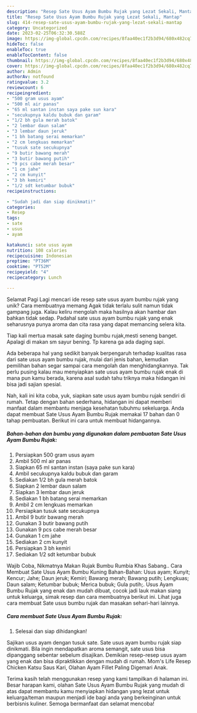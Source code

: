 ```yaml
---
description: "Resep Sate Usus Ayam Bumbu Rujak yang Lezat Sekali, Mantap"
title: "Resep Sate Usus Ayam Bumbu Rujak yang Lezat Sekali, Mantap"
slug: 414-resep-sate-usus-ayam-bumbu-rujak-yang-lezat-sekali-mantap
category: Uncategorized
date: 2023-02-25T06:32:30.588Z
image: https://img-global.cpcdn.com/recipes/8faa40ec1f2b3d94/680x482cq70/sate-usus-ayam-bumbu-rujak-foto-resep-utama.jpg
hideToc: false
enableToc: true
enableTocContent: false
thumbnail: https://img-global.cpcdn.com/recipes/8faa40ec1f2b3d94/680x482cq70/sate-usus-ayam-bumbu-rujak-foto-resep-utama.jpg
cover: https://img-global.cpcdn.com/recipes/8faa40ec1f2b3d94/680x482cq70/sate-usus-ayam-bumbu-rujak-foto-resep-utama.jpg
author: Admin
authorAv: notfound
ratingvalue: 3.2
reviewcount: 6
recipeingredient:
- "500 gram usus ayam"
- "500 ml air panas"
- "65 ml santan instan saya pake sun kara"
- "secukupnya kaldu bubuk dan garam"
- "1/2 bh gula merah batok"
- "2 lembar daun salam"
- "3 lembar daun jeruk"
- "1 bh batang serai memarkan"
- "2 cm lengkuas memarkan"
- "tusuk sate secukupnya"
- "9 butir bawang merah"
- "3 butir bawang putih"
- "9 pcs cabe merah besar"
- "1 cm jahe"
- "2 cm kunyit"
- "3 bh kemiri"
- "1/2 sdt ketumbar bubuk"
recipeinstructions:

- "Sudah jadi dan siap dinikmati!"
categories:
- Resep
tags:
- sate
- usus
- ayam

katakunci: sate usus ayam 
nutrition: 108 calories
recipecuisine: Indonesian
preptime: "PT36M"
cooktime: "PT52M"
recipeyield: "4"
recipecategory: Lunch

---
```



Selamat Pagi Lagi mencari ide resep sate usus ayam bumbu rujak yang unik? Cara membuatnya memang Agak tidak terlalu sulit namun tidak gampang juga. Kalau keliru mengolah maka hasilnya akan hambar dan bahkan tidak sedap. Padahal sate usus ayam bumbu rujak yang enak seharusnya punya aroma dan cita rasa yang dapat memancing selera kita.


Tiap kali mertua masak sate daging bumbu rujak,mesti seneng banget. Apalagi di makan sm sayur bening. Tp karena ga ada daging sapi.

Ada beberapa hal yang sedikit banyak berpengaruh terhadap kualitas rasa dari sate usus ayam bumbu rujak, mulai dari jenis bahan, kemudian pemilihan bahan segar sampai cara mengolah dan menghidangkannya. Tak perlu pusing kalau mau menyiapkan sate usus ayam bumbu rujak enak di mana pun kamu berada, karena asal sudah tahu triknya maka hidangan ini bisa jadi sajian spesial.


Nah, kali ini kita coba, yuk, siapkan sate usus ayam bumbu rujak sendiri di rumah. Tetap dengan bahan sederhana, hidangan ini dapat memberi manfaat dalam membantu menjaga kesehatan tubuhmu sekeluarga. Anda dapat membuat Sate Usus Ayam Bumbu Rujak memakai 17 bahan dan 0 tahap pembuatan. Berikut ini cara untuk membuat hidangannya.

<!--inarticleads1-->

##### Bahan-bahan dan bumbu yang digunakan dalam pembuatan Sate Usus Ayam Bumbu Rujak:

1. Persiapkan 500 gram usus ayam
1. Ambil 500 ml air panas
1. Siapkan 65 ml santan instan (saya pake sun kara)
1. Ambil secukupnya kaldu bubuk dan garam
1. Sediakan 1/2 bh gula merah batok
1. Siapkan 2 lembar daun salam
1. Siapkan 3 lembar daun jeruk
1. Sediakan 1 bh batang serai memarkan
1. Ambil 2 cm lengkuas memarkan
1. Persiapkan tusuk sate secukupnya
1. Ambil 9 butir bawang merah
1. Gunakan 3 butir bawang putih
1. Gunakan 9 pcs cabe merah besar
1. Gunakan 1 cm jahe
1. Sediakan 2 cm kunyit
1. Persiapkan 3 bh kemiri
1. Sediakan 1/2 sdt ketumbar bubuk


Wajib Coba, Nikmatnya Makan Rujak Bumbu Rumbia Khas Sabang.. Cara Membuat Sate Usus Ayam Bumbu Kuning Bahan-Bahan: Usus ayam; Kunyit; Kencur; Jahe; Daun jeruk; Kemiri; Bawang merah; Bawang putih; Lengkuas; Daun salam; Ketumbar bubuk; Merica bubuk; Gula putih;. Usus Ayam Bumbu Rujak yang enak dan mudah dibuat, cocok jadi lauk makan siang untuk keluarga, simak resep dan cara membuatnya berikut ini. Lihat juga cara membuat Sate usus bumbu rujak dan masakan sehari-hari lainnya. 

<!--inarticleads2-->

##### Cara membuat Sate Usus Ayam Bumbu Rujak:


1. Selesai dan siap dihidangkan!

Sajikan usus ayam dengan tusuk sate. Sate usus ayam bumbu rujak siap dinikmati. Bila ingin mendapatkan aroma semangit, sate usus bisa dipanggang sebentar sebelum disajikan. Demikian resep-resep usus ayam yang enak dan bisa dipraktikkan dengan mudah di rumah. Mom&#39;s Life Resep Chicken Katsu Saus Kari, Olahan Ayam Fillet Paling Digemari Anak. 

Terima kasih telah menggunakan resep yang kami tampilkan di halaman ini. Besar harapan kami, olahan Sate Usus Ayam Bumbu Rujak yang mudah di atas dapat membantu kamu menyiapkan hidangan yang lezat untuk keluarga/teman maupun menjadi ide bagi anda yang berkeinginan untuk berbisnis kuliner. Semoga bermanfaat dan selamat mencoba!
